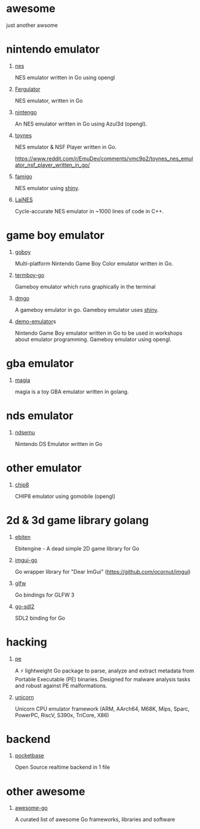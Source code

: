 # awesome

just another awsome

# nintendo emulator

1. [nes](https://github.com/fogleman/nes)

   NES emulator written in Go using opengl
   
2. [Fergulator](https://github.com/scottferg/Fergulator)

   NES emulator, written in Go
   
3. [nintengo](https://github.com/nwidger/nintengo)

   An NES emulator written in Go using Azul3d (opengl).
   
4. [toynes](https://github.com/kaishuu0123/toynes)

   NES emulator & NSF Player written in Go.

   https://www.reddit.com/r/EmuDev/comments/vmc9p2/toynes_nes_emulator_nsf_player_written_in_go/

5. [famigo](https://github.com/theinternetftw/famigo)

   NES emulator using [shiny](https://pkg.go.dev/golang.org/x/exp/shiny).

6. [LaiNES](https://github.sre.pub/AndreaOrru/LaiNES)

   Cycle-accurate NES emulator in ~1000 lines of code in C++.

# game boy emulator

1. [goboy](https://github.com/Humpheh/goboy)

   Multi-platform Nintendo Game Boy Color emulator written in Go.

2. [termboy-go](https://github.com/dobyrch/termboy-go)

   Gameboy emulator which runs graphically in the terminal

3. [dmgo](https://github.com/theinternetftw/dmgo)

   A gameboy emulator in go.
   Gameboy emulator uses [shiny](https://pkg.go.dev/golang.org/x/exp/shiny).

4. [demo-emulator](https://github.com/drhelius/demo-emulator)s

   Nintendo Game Boy emulator written in Go to be used in workshops about emulator programming.
   Gameboy emulator using opengl.

# gba emulator

1. [magia](https://github.com/pokemium/magia)

   magia is a toy GBA emulator written in golang.
   
# nds emulator

1. [ndsemu](https://github.com/rasky/ndsemu)

   Nintendo DS Emulator written in Go

# other emulator

1. [chip8](https://github.com/bomer/chip8)

   CHIP8 emulator using gomobile (opengl)

# 2d & 3d game library golang

1. [ebiten](https://github.com/hajimehoshi/ebiten)

   Ebitengine - A dead simple 2D game library for Go
   
2. [imgui-go](https://github.com/inkyblackness/imgui-go)

   Go wrapper library for "Dear ImGui" (https://github.com/ocornut/imgui)
   
3. [glfw](https://github.com/go-gl/glfw)

   Go bindings for GLFW 3
   
4. [go-sdl2](https://github.com/veandco/go-sdl2)

   SDL2 binding for Go

# hacking

1. [pe](https://github.com/saferwall/pe)

   A ⚡ lightweight Go package to parse, analyze and extract metadata from Portable Executable (PE) binaries.
   Designed for malware analysis tasks and robust against PE malformations.

2. [unicorn](https://pkg.go.dev/github.com/unicorn-engine/unicorn/bindings/go/unicorn)

   Unicorn CPU emulator framework (ARM, AArch64, M68K, Mips, Sparc, PowerPC, RiscV, S390x, TriCore, X86)

# backend

1. [pocketbase](https://github.com/pocketbase/pocketbase)

   Open Source realtime backend in 1 file

# other awesome

1. [awesome-go](https://github.com/avelino/awesome-go)

   A curated list of awesome Go frameworks, libraries and software
